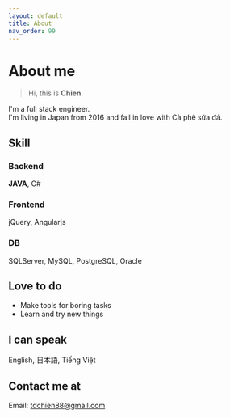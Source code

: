 ```yaml
---
layout: default
title: About
nav_order: 99
---
```


# About me

>Hi, this is **Chien**.   

I'm a full stack engineer.  
I'm living in Japan from 2016 and fall in love with Cà phê sữa đá.


## Skill

### Backend
**JAVA**, C#

### Frontend
jQuery, Angularjs

### DB
SQLServer, MySQL, PostgreSQL, Oracle


## Love to do
- Make tools for boring tasks
- Learn and try new things


## I can speak
English, 日本語, Tiếng Việt



## Contact me at
Email: <a class="u-email link-gray-dark " href="tdchien88@gmail.com">tdchien88@gmail.com</a>


